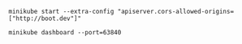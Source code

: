 ```shell
minikube start --extra-config "apiserver.cors-allowed-origins=["http://boot.dev"]"
```

```shell
minikube dashboard --port=63840
```